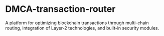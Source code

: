 # DMCA-transaction-router
A platform for optimizing blockchain transactions through multi-chain routing, integration of Layer-2 technologies, and built-in security modules.
